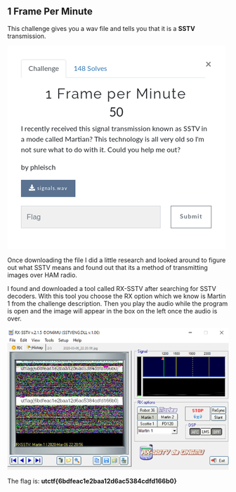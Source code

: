 ## 1 Frame Per Minute
This challenge gives you a wav file and tells you that it is a **SSTV** transmission.

![challenge prompt](https://github.com/AnthemC/writeups/blob/master/img/1frame_chal.png)

Once downloading the file I did a little research and looked around to figure out what SSTV means and found out that its a method of transmitting images over HAM radio.

I found and downloaded a tool called RX-SSTV after searching for SSTV decoders. With this tool you choose the RX option which we know is Martin 1 from the challenge description. Then you play the audio while the program is open and the image will appear in the box on the left once the audio is over.

![Image of RX-SSTV with flag](https://github.com/AnthemC/writeups/blob/master/img/1frame.png)

The flag is:
**utctf{6bdfeac1e2baa12d6ac5384cdfd166b0}**
